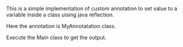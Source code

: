 This is a simple implementation of custom annotation to set value to a variable inside a class uising java reflection.

Here the annotation is MyAnnotatation class.

Execute the Main class to get the output.